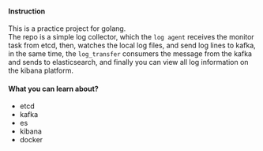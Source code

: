 #### Instruction
This is a practice project for golang.  
The repo is a simple log collector, which the `log agent` receives the monitor task from etcd, then, watches the local log files, and send log lines to kafka, in the same time, the  `log_transfer` consumers the message from the kafka and sends to elasticsearch, and finally you can view all log information on the kibana platform.

#### What you can learn about?
- etcd
- kafka
- es
- kibana
- docker 
